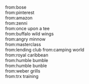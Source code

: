 


from:bose  
from:pinterest  
from:amazon  
from:zenni  
from:once upon a tee  
from:buffalo wild wings  
from:angry minnow   
from:masterclass  
from:lending club 
from:camping world  
from:royal caribbean  
from:humble bumble  
from:humble bunble  
from:weber grills  
from:trx training  










